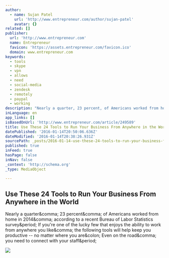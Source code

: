 ```yaml
---
author:
  - name: Sujan Patel
    url: 'http://www.entrepreneur.com/author/sujan-patel'
    avatar: {}
related: []
publisher:
  url: 'http://www.entrepreneur.com'
  name: Entrepreneur
  favicon: 'https://assets.entrepreneur.com/favicon.ico'
  domain: www.entrepreneur.com
keywords:
  - tools
  - skype
  - vpn
  - allows
  - need
  - social-media
  - zendesk
  - remotely
  - paypal
  - working
description: "Nearly a quarter, 23 percent, of Americans worked from home in 2014, according to a recent Bureau of Labor Statistics survey. If you're one of the lucky few that enjoys the ability to work from anywhere you like, the following tools will help keep you productive -- no matter where you are: Even on the road, you need to connect with your staff."
inLanguage: en
app_links: []
isBasedOnUrl: 'http://www.entrepreneur.com/article/249589'
title: Use These 24 Tools to Run Your Business From Anywhere in the World
datePublished: '2016-01-14T20:50:06.636Z'
dateModified: '2016-01-14T20:38:26.931Z'
sourcePath: _posts/2016-01-14-use-these-24-tools-to-run-your-business-from-anywhere-in-the.md
published: true
inFeed: true
hasPage: false
inNav: false
_context: 'http://schema.org'
_type: MediaObject

---
```

<article style=""><h1>Use These 24 Tools to Run Your Business From Anywhere in the World</h1><p>Nearly a quarter&amp;comma; 23 percent&amp;comma; of Americans worked from home in 2014&amp;comma; according to a recent Bureau of Labor Statistics survey&amp;period; If you're one of the lucky few that enjoys the ability to work from anywhere you like&amp;comma; the following tools will help keep you productive -- no matter where you are&amp;colon; Even on the road&amp;comma; you need to connect with your staff&amp;period;</p><img src="https://assets.entrepreneur.com/content/3x2/822/20150814180248-city-view-traveling-office-work-morning.jpeg" /></article>